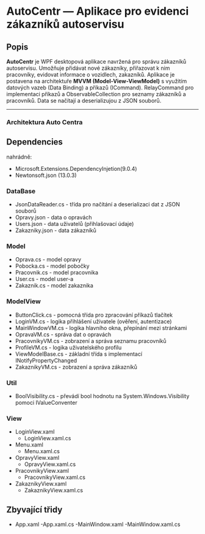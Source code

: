 # AutoCentr — Aplikace pro evidenci zákazníků autoservisu

## Popis

**AutoCentr** je WPF desktopová aplikace navržená pro správu zákazníků autoservisu. Umožňuje přidávat nové zákazníky, přiřazovat k nim pracovníky, evidovat informace o vozidlech, zakazníků. Aplikace je postavena na architektuře **MVVM (Model-View-ViewModel)** s využitím datových vazeb (Data Binding) a příkazů (ICommand). RelayCommand pro implementaci příkazů a ObservableCollection pro seznamy zákazníků a pracovníků. Data se načítají a deserializujou z JSON souborů.


---
### Architektura Auto Centra

## Dependencies
nahrádně:
+ Microsoft.Extensions.DependencyInjetion(9.0.4)
+ Newtonsoft.json (13.0.3)

### DataBase 
- JsonDataReader.cs - třída pro načítání a deserializaci dat z JSON souborů
- Opravy.json - data o opravách
- Users.json - data uživatelů (přihlašovací údaje)
- Zakazniky.json - data zákazníků

### Model
- Oprava.cs - model opravy
- Pobocka.cs - model pobočky
- Pracovnik.cs - model pracovnika
- User.cs - model user-a
- Zakaznik.cs - model zakaznika

### ModelView
- ButtonClick.cs - pomocná třída pro zpracování příkazů tlačítek
- LoginVM.cs -  logika přihlášení uživatele (ověření, autentizace)
- MainWindowVM.cs - logika hlavního okna, přepínání mezi stránkami
- OpravaVM.cs - správa dat o opravách
- PracovnikyVM.cs -  zobrazení a správa seznamu pracovníků
- ProfileVM.cs - logika uživatelského profilu
- ViewModelBase.cs - základní třída s implementací INotifyPropertyChanged
- ZakaznikyVM.cs - zobrazení a správa zákazníků

### Util
- BoolVisibility.cs - převádí bool hodnotu na System.Windows.Visibility pomoci IValueConventer

### View
- LoginView.xaml
  - LoginView.xaml.cs
- Menu.xaml
  - Menu.xaml.cs
- OpravyView.xaml
  - OpravyView.xaml.cs
- PracovnikyView.xaml
  - PracovnikyView.xaml.cs
- ZakaznikyView.xaml
  - ZakaznikyView.xaml.cs


## Zbyvající třidy 
- App.xaml
  -App.xaml.cs
-MainWindow.xaml
  -MainWindow.xaml.cs






